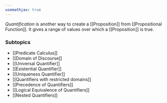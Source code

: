 ```yaml
---
usemathjax: true
---
```


*Quantification* is another way to create a [[Proposition]] from [[Propositional Function]]. It gives a range of values over which a [[Proposition]] is true.

### Subtopics
- [[Predicate Calculus]]
- [[Domain of Discourse]]
- [[Universal Quantifier]]
- [[Existential Quantifier]]
- [[Uniqueness Quantifier]]
- [[Quantifiers with restricted domains]]
- [[Precedence of Quantifiers]]
- [[Logical Equivalence of Quantifiers]]
- [[Nested Quantifiers]]